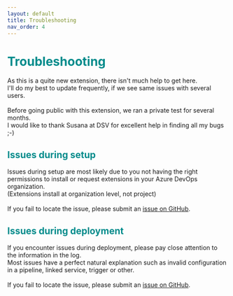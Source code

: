 ```yaml
---
layout: default
title: Troubleshooting
nav_order: 4
---
```

# <span style="color:darkcyan">Troubleshooting</span>
As this is a quite new extension, there isn't much help to get here.\
I'll do my best to update frequently, if we see same issues with several users.\
\
Before going public with this extension, we ran a private test for several months.\
I would like to thank Susana at DSV for excellent help in finding all my bugs ;-)
## <span style="color:darkcyan">Issues during setup</span>
Issues during setup are most likely due to you not having the right permissions to install or request extensions in your Azure DevOps organization.\
(Extensions install at organization level, not project)\
\
If you fail to locate the issue, please submit an [issue on GitHub](https://github.com/DBojsen/Azure-Data-Factory-CI-CD-tools/issues).

## <span style="color:darkcyan">Issues during deployment</span>
If you encounter issues during deployment, please pay close attention to the information in the log.\
Most issues have a perfect natural explanation such as invalid configuration in a pipeline, linked service, trigger or other.\
\
If you fail to locate the issue, please submit an [issue on GitHub](https://github.com/DBojsen/Azure-Data-Factory-CI-CD-tools/issues).
